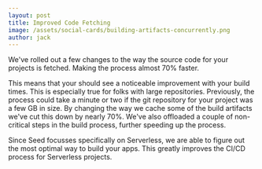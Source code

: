 ```yaml
---
layout: post
title: Improved Code Fetching
image: /assets/social-cards/building-artifacts-concurrently.png
author: jack
---
```


We've rolled out a few changes to the way the source code for your projects is fetched. Making the process almost 70% faster.

This means that your should see a noticeable improvement with your build times. This is especially true for folks with large repositories. Previously, the process could take a minute or two if the git repository for your project was a few GB in size. By changing the way we cache some of the build artifacts we've cut this down by nearly 70%. We've also offloaded a couple of non-critical steps in the build process, further speeding up the process.

Since Seed focusses specifically on Serverless, we are able to figure out the most optimal way to build your apps. This greatly improves the CI/CD process for Serverless projects.
